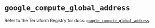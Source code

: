 # `google_compute_global_address`

Refer to the Terraform Registry for docs: [`google_compute_global_address`](https://registry.terraform.io/providers/hashicorp/google/6.17.0/docs/resources/compute_global_address).

